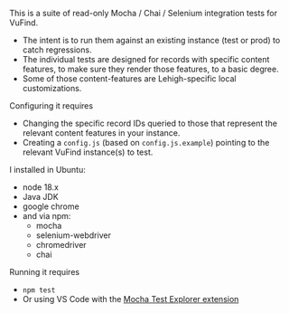 This is a suite of read-only Mocha / Chai / Selenium integration tests for VuFind.  
- The intent is to run them against an existing instance (test or prod) to catch regressions.
- The individual tests are designed for records with specific content features, to make sure they render those features, to a basic degree.
- Some of those content-features are Lehigh-specific local customizations.

Configuring it requires
- Changing the specific record IDs queried to those that represent the relevant content features in your instance.
- Creating a `config.js` (based on `config.js.example`) pointing to the relevant VuFind instance(s) to test.

I installed in Ubuntu:
- node 18.x
- Java JDK
- google chrome
- and via npm:
  - mocha
  - selenium-webdriver
  - chromedriver
  - chai

Running it requires
- `npm test`
- Or using VS Code with the [Mocha Test Explorer extension](https://marketplace.visualstudio.com/items?itemName=hbenl.vscode-mocha-test-adapter)
